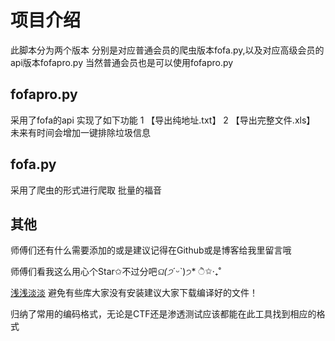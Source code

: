 # 项目介绍

此脚本分为两个版本
分别是对应普通会员的爬虫版本fofa.py,以及对应高级会员的api版本fofapro.py
当然普通会员也是可以使用fofapro.py

## fofapro.py

采用了fofa的api
实现了如下功能
1 【导出纯地址.txt】
2 【导出完整文件.xls】
未来有时间会增加一键排除垃圾信息

## fofa.py
采用了爬虫的形式进行爬取
批量的福音

## 其他

师傅们还有什么需要添加的或是建议记得在Github或是博客给我里留言哦

师傅们看我这么用心个Star✩不过分吧*ଘ(੭*ˊᵕˋ)੭* ੈ✩‧₊˚

[浅浅淡淡](https://hellohy.top/)
避免有些库大家没有安装建议大家下载编译好的文件！

归纳了常用的编码格式，无论是CTF还是渗透测试应该都能在此工具找到相应的格式
